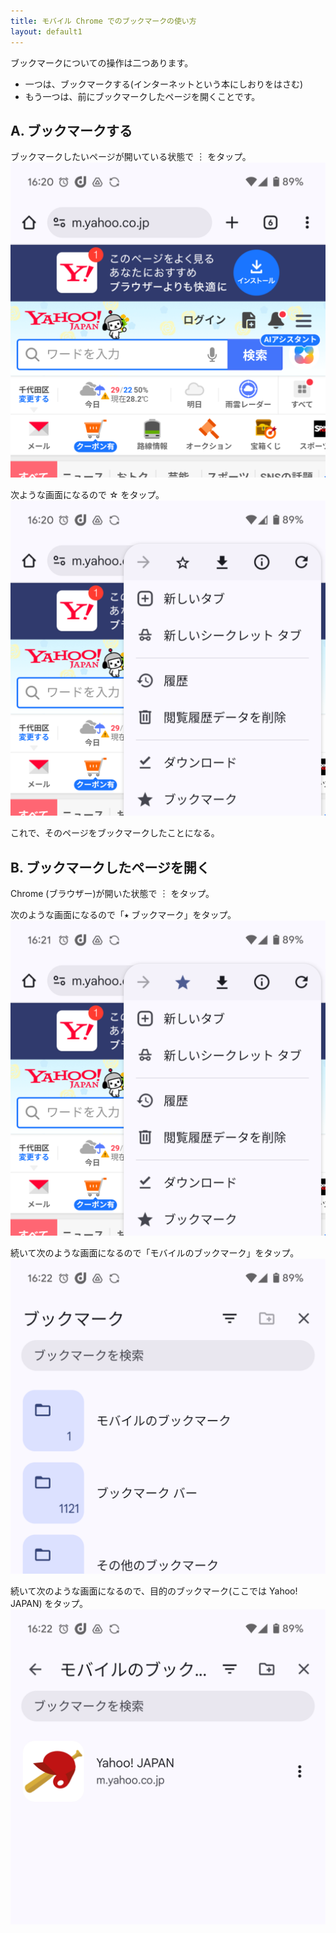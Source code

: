 ```yaml
---
title: モバイル Chrome でのブックマークの使い方
layout: default1
---
```

ブックマークについての操作は二つあります。
- 一つは、ブックマークする(インターネットという本にしおりをはさむ)
- もう一つは、前にブックマークしたページを開くことです。

## A. ブックマークする

ブックマークしたいページが開いている状態で ︙ をタップ。
![](a.png)

次ような画面になるので ☆ をタップ。
![](b.png)

これで、そのページをブックマークしたことになる。

## B. ブックマークしたページを開く

Chrome (ブラウザー)が開いた状態で ︙ をタップ。

次のような画面になるので「⭑ ブックマーク」をタップ。
![](c.png)

続いて次のような画面になるので「モバイルのブックマーク」をタップ。
![](d.png)

続いて次のような画面になるので、目的のブックマーク(ここでは Yahoo! JAPAN) をタップ。
![](e.png)

